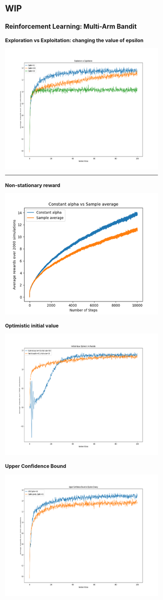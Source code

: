 # WIP
## Reinforcement Learning: Multi-Arm Bandit
### Exploration vs Exploitation: changing the value of epsilon


<img src="image/epsilon_compare.png" width="1000" height="400" />

---
### Non-stationary reward

<img src="image/non_stationary.png" width="1000" height="400" />

### Optimistic initial value

<img src="image/optimistic_initial_value.png" width="1000" height="400" />

### Upper Confidence Bound

<img src="image/upper_confidence_bound.png" width="1000" height="400" />